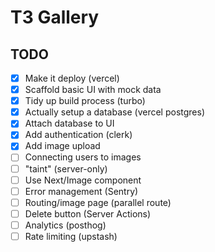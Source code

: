 # T3 Gallery

## TODO

- [x] Make it deploy (vercel)
- [x] Scaffold basic UI with mock data
- [x] Tidy up build process (turbo)
- [x] Actually setup a database (vercel postgres)
- [x] Attach database to UI
- [x] Add authentication (clerk)
- [x] Add image upload
- [ ] Connecting users to images
- [ ] "taint" (server-only)
- [ ] Use Next/Image component
- [ ] Error management (Sentry)
- [ ] Routing/image page (parallel route)
- [ ] Delete button (Server Actions)
- [ ] Analytics (posthog)
- [ ] Rate limiting (upstash)
